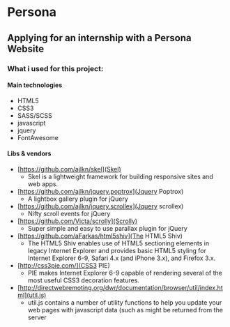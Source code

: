 # Persona

## Applying for an internship with a Persona Website

### What i used for this project:

#### Main technologies

- HTML5
- CSS3
- SASS/SCSS
- javascript
- jquery
- FontAwesome

#### Libs & vendors

- [https://github.com/ajlkn/skel](Skel)
    - Skel is a lightweight framework for building responsive sites and web apps.
- [https://github.com/ajlkn/jquery.poptrox](Jquery Poptrox)
    - A lightbox gallery plugin for jQuery
- [https://github.com/ajlkn/jquery.scrollex](Jquery scrollex)
    - Nifty scroll events for jQuery
- [https://github.com/Victa/scrolly](Scrolly)
    - Super simple and easy to use parallax plugin for jQuery
- [https://github.com/aFarkas/html5shiv](The HTML5 Shiv)
    - The HTML5 Shiv enables use of HTML5 sectioning elements in legacy Internet Explorer and provides basic HTML5 styling for Internet Explorer 6-9, Safari 4.x (and iPhone 3.x), and Firefox 3.x.
- [http://css3pie.com/](CSS3 PIE)
    - PIE makes Internet Explorer 6-9 capable of rendering several of the most useful CSS3 decoration features.
- [http://directwebremoting.org/dwr/documentation/browser/util/index.html](util.js)
    - util.js contains a number of utility functions to help you update your web pages with javascript data (such as might be returned from the server
